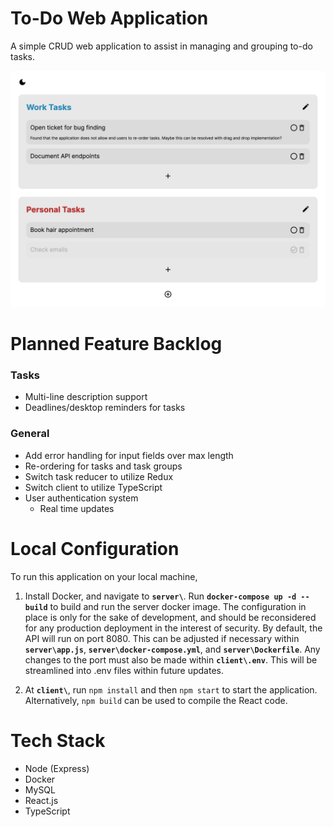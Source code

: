 # To-Do Web Application

A simple CRUD web application to assist in managing and grouping to-do tasks.

![Prototype application design](prototype_image.png)

# Planned Feature Backlog

### Tasks

-   Multi-line description support
-   Deadlines/desktop reminders for tasks

### General

-   Add error handling for input fields over max length
-   Re-ordering for tasks and task groups
-   Switch task reducer to utilize Redux
-   Switch client to utilize TypeScript
-   User authentication system
    -   Real time updates

# Local Configuration

To run this application on your local machine,

1. Install Docker, and navigate to **`server\`**. Run **`docker-compose up -d --build`** to build and run the server docker image. The configuration in place is only for the sake of development, and should be reconsidered for any production deployment in the interest of security. By default, the API will run on port 8080. This can be adjusted if necessary within **`server\app.js`**, **`server\docker-compose.yml`**, and **`server\Dockerfile`**. Any changes to the port must also be made within **`client\.env`**. This will be streamlined into .env files within future updates.

2. At **`client\`**, run `npm install` and then `npm start` to start the application. Alternatively, `npm build` can be used to compile the React code.

# Tech Stack

-   Node (Express)
-   Docker
-   MySQL
-   React.js
-   TypeScript
